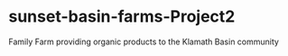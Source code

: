 # sunset-basin-farms-Project2
Family Farm providing organic products to the Klamath Basin community

